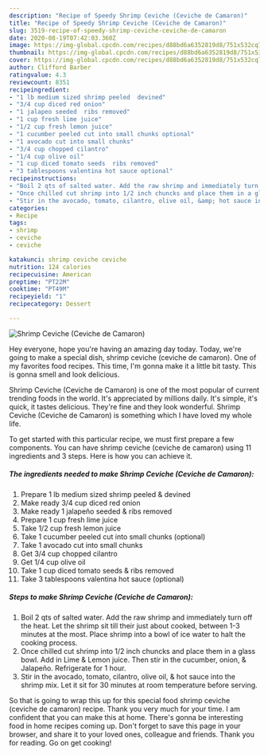```yaml
---
description: "Recipe of Speedy Shrimp Ceviche (Ceviche de Camaron)"
title: "Recipe of Speedy Shrimp Ceviche (Ceviche de Camaron)"
slug: 3519-recipe-of-speedy-shrimp-ceviche-ceviche-de-camaron
date: 2020-08-19T07:42:03.360Z
image: https://img-global.cpcdn.com/recipes/d88bd6a6352819d8/751x532cq70/shrimp-ceviche-ceviche-de-camaron-recipe-main-photo.jpg
thumbnail: https://img-global.cpcdn.com/recipes/d88bd6a6352819d8/751x532cq70/shrimp-ceviche-ceviche-de-camaron-recipe-main-photo.jpg
cover: https://img-global.cpcdn.com/recipes/d88bd6a6352819d8/751x532cq70/shrimp-ceviche-ceviche-de-camaron-recipe-main-photo.jpg
author: Clifford Barber
ratingvalue: 4.3
reviewcount: 8351
recipeingredient:
- "1 lb medium sized shrimp peeled  devined"
- "3/4 cup diced red onion"
- "1 jalapeo seeded  ribs removed"
- "1 cup fresh lime juice"
- "1/2 cup fresh lemon juice"
- "1 cucumber peeled cut into small chunks optional"
- "1 avocado cut into small chunks"
- "3/4 cup chopped cilantro"
- "1/4 cup olive oil"
- "1 cup diced tomato seeds  ribs removed"
- "3 tablespoons valentina hot sauce optional"
recipeinstructions:
- "Boil 2 qts of salted water. Add the raw shrimp and immediately turn off the heat. Let the shrimp sit till their just about cooked, between 1-3 minutes at the most. Place shrimp into a bowl of ice water to halt the cooking process."
- "Once chilled cut shrimp into 1/2 inch chuncks and place them in a glass bowl. Add in Lime &amp; Lemon juice. Then stir in the cucumber, onion, &amp; Jalapeño. Refrigerate for 1 hour."
- "Stir in the avocado, tomato, cilantro, olive oil, &amp; hot sauce into the shrimp mix. Let it sit for 30 minutes at room temperature before serving."
categories:
- Recipe
tags:
- shrimp
- ceviche
- ceviche

katakunci: shrimp ceviche ceviche 
nutrition: 124 calories
recipecuisine: American
preptime: "PT22M"
cooktime: "PT49M"
recipeyield: "1"
recipecategory: Dessert

---
```



![Shrimp Ceviche (Ceviche de Camaron)](https://img-global.cpcdn.com/recipes/d88bd6a6352819d8/751x532cq70/shrimp-ceviche-ceviche-de-camaron-recipe-main-photo.jpg)

Hey everyone, hope you're having an amazing day today. Today, we're going to make a special dish, shrimp ceviche (ceviche de camaron). One of my favorites food recipes. This time, I'm gonna make it a little bit tasty. This is gonna smell and look delicious.

Shrimp Ceviche (Ceviche de Camaron) is one of the most popular of current trending foods in the world. It's appreciated by millions daily. It's simple, it's quick, it tastes delicious. They're fine and they look wonderful. Shrimp Ceviche (Ceviche de Camaron) is something which I have loved my whole life.




To get started with this particular recipe, we must first prepare a few components. You can have shrimp ceviche (ceviche de camaron) using 11 ingredients and 3 steps. Here is how you can achieve it.

<!--inarticleads1-->

##### The ingredients needed to make Shrimp Ceviche (Ceviche de Camaron):

1. Prepare 1 lb medium sized shrimp peeled &amp; devined
1. Make ready 3/4 cup diced red onion
1. Make ready 1 jalapeño seeded &amp; ribs removed
1. Prepare 1 cup fresh lime juice
1. Take 1/2 cup fresh lemon juice
1. Take 1 cucumber peeled cut into small chunks (optional)
1. Take 1 avocado cut into small chunks
1. Get 3/4 cup chopped cilantro
1. Get 1/4 cup olive oil
1. Take 1 cup diced tomato seeds &amp; ribs removed
1. Take 3 tablespoons valentina hot sauce (optional)




<!--inarticleads2-->

##### Steps to make Shrimp Ceviche (Ceviche de Camaron):

1. Boil 2 qts of salted water. Add the raw shrimp and immediately turn off the heat. Let the shrimp sit till their just about cooked, between 1-3 minutes at the most. Place shrimp into a bowl of ice water to halt the cooking process.
1. Once chilled cut shrimp into 1/2 inch chuncks and place them in a glass bowl. Add in Lime &amp; Lemon juice. Then stir in the cucumber, onion, &amp; Jalapeño. Refrigerate for 1 hour.
1. Stir in the avocado, tomato, cilantro, olive oil, &amp; hot sauce into the shrimp mix. Let it sit for 30 minutes at room temperature before serving.




So that is going to wrap this up for this special food shrimp ceviche (ceviche de camaron) recipe. Thank you very much for your time. I am confident that you can make this at home. There's gonna be interesting food in home recipes coming up. Don't forget to save this page in your browser, and share it to your loved ones, colleague and friends. Thank you for reading. Go on get cooking!
